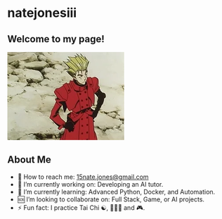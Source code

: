 # natejonesiii

## Welcome to my page!

![](./img/thumbsUp.webp/)

## About Me

- 📩 How to reach me: [15nate.jones@gmail.com](15nate.jones@gmail.com)
- 🔭 I’m currently working on: Developing an AI tutor.
- 🏫 I’m currently learning: Advanced Python, Docker, and Automation.
- 🆘 I’m looking to collaborate on: Full Stack, Game, or AI projects.
- ⚡ Fun fact: I practice Tai Chi ☯, 🏋🏾‍♀️ and 🎮.
